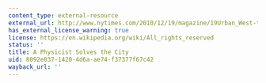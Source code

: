 ```yaml
---
content_type: external-resource
external_url: http://www.nytimes.com/2010/12/19/magazine/19Urban_West-t.html
has_external_license_warning: true
license: https://en.wikipedia.org/wiki/All_rights_reserved
status: ''
title: A Physicist Solves the City
uid: 8092e037-1420-4d6a-ae74-f37377f67c42
wayback_url: ''
---
```

